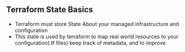 ## Terraform State Basics

- Terraform must store State About your managed infrastructure and configuration
- This state is used by terraform to map real world resources to your configuration(.tf files) keep track of metadata, and to improve